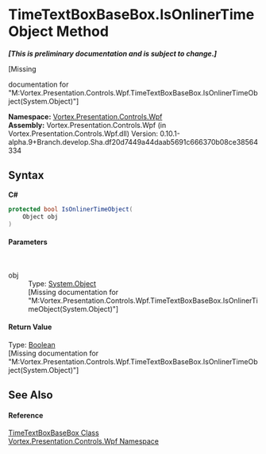 # TimeTextBoxBaseBox.IsOnlinerTimeObject Method 
 _**\[This is preliminary documentation and is subject to change.\]**_

\[Missing <summary> documentation for "M:Vortex.Presentation.Controls.Wpf.TimeTextBoxBaseBox.IsOnlinerTimeObject(System.Object)"\]

**Namespace:**&nbsp;<a href="N_Vortex_Presentation_Controls_Wpf.md">Vortex.Presentation.Controls.Wpf</a><br />**Assembly:**&nbsp;Vortex.Presentation.Controls.Wpf (in Vortex.Presentation.Controls.Wpf.dll) Version: 0.10.1-alpha.9+Branch.develop.Sha.df20d7449a44daab5691c666370b08ce38564334

## Syntax

**C#**<br />
``` C#
protected bool IsOnlinerTimeObject(
	Object obj
)
```


#### Parameters
&nbsp;<dl><dt>obj</dt><dd>Type: <a href="https://docs.microsoft.com/dotnet/api/system.object" target="_blank">System.Object</a><br />\[Missing <param name="obj"/> documentation for "M:Vortex.Presentation.Controls.Wpf.TimeTextBoxBaseBox.IsOnlinerTimeObject(System.Object)"\]</dd></dl>

#### Return Value
Type: <a href="https://docs.microsoft.com/dotnet/api/system.boolean" target="_blank">Boolean</a><br />\[Missing <returns> documentation for "M:Vortex.Presentation.Controls.Wpf.TimeTextBoxBaseBox.IsOnlinerTimeObject(System.Object)"\]

## See Also


#### Reference
<a href="T_Vortex_Presentation_Controls_Wpf_TimeTextBoxBaseBox.md">TimeTextBoxBaseBox Class</a><br /><a href="N_Vortex_Presentation_Controls_Wpf.md">Vortex.Presentation.Controls.Wpf Namespace</a><br />